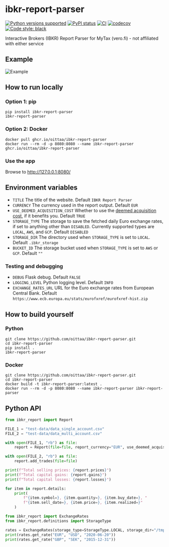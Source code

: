 # ibkr-report-parser

[![Python versions supported](https://img.shields.io/pypi/pyversions/ibkr-report-parser.svg?logo=python)](https://pypi.org/project/ibkr-report-parser/)
[![PyPI status](https://badge.fury.io/py/ibkr-report-parser.svg)](https://pypi.org/project/ibkr-report-parser/)
[![CI](https://github.com/oittaa/ibkr-report-parser/actions/workflows/main.yml/badge.svg)](https://github.com/oittaa/ibkr-report-parser/actions/workflows/main.yml)
[![codecov](https://codecov.io/gh/oittaa/ibkr-report-parser/branch/main/graph/badge.svg?token=BV211C3GE5)](https://codecov.io/gh/oittaa/ibkr-report-parser)
[![Code style: black](https://img.shields.io/badge/code%20style-black-000000.svg)](https://github.com/psf/black)

Interactive Brokers (IBKR) Report Parser for MyTax (vero.fi) - not affiliated with either service

## Example

![Example](https://user-images.githubusercontent.com/8972248/141529794-55226165-f844-405f-a251-a91b07701efa.png)

## How to run locally

### Option 1: pip
```shell
pip install ibkr-report-parser
ibkr-report-parser
```

### Option 2: Docker
````shell
docker pull ghcr.io/oittaa/ibkr-report-parser
docker run --rm -d -p 8080:8080 --name ibkr-report-parser ghcr.io/oittaa/ibkr-report-parser
````

### Use the app

Browse to http://127.0.0.1:8080/

## Environment variables

* `TITLE` The title of the website. Default `IBKR Report Parser`
* `CURRENCY` The currency used in the report output. Default `EUR`
* `USE_DEEMED_ACQUISITION_COST` Whether to use the [deemed acquisition cost][selling shares], if it benefits you. Default `TRUE`
* `STORAGE_TYPE` The storage to save the fetched daily Euro exchange rates, if set to anything other than `DISABLED`. Currently supported types are `LOCAL`, `AWS`, and `GCP`. Default `DISABLED`
* `STORAGE_DIR` The directory used when `STORAGE_TYPE` is set to `LOCAL`. Default `.ibkr_storage`
* `BUCKET_ID` The storage bucket used when `STORAGE_TYPE` is set to `AWS` or `GCP`. Default `""`

### Testing and debugging
* `DEBUG` Flask debug. Default `FALSE`
* `LOGGING_LEVEL` Python logging level. Default `INFO`
* `EXCHANGE_RATES_URL` URL for the Euro exchange rates from European Central Bank. Default `https://www.ecb.europa.eu/stats/eurofxref/eurofxref-hist.zip`

## How to build yourself

### Python
```shell
git clone https://github.com/oittaa/ibkr-report-parser.git
cd ibkr-report-parser
pip install .
ibkr-report-parser
```

### Docker
```shell
git clone https://github.com/oittaa/ibkr-report-parser.git
cd ibkr-report-parser
docker build -t ibkr-report-parser:latest .
docker run --rm -d -p 8080:8080 --name ibkr-report-parser ibkr-report-parser
```

## Python API

```python
from ibkr_report import Report

FILE_1 = "test-data/data_single_account.csv"
FILE_2 = "test-data/data_multi_account.csv"

with open(FILE_1, "rb") as file:
    report = Report(file=file, report_currency="EUR", use_deemed_acquisition_cost=True)

with open(FILE_2, "rb") as file:
    report.add_trades(file=file)

print(f"Total selling prices: {report.prices}")
print(f"Total capital gains: {report.gains}")
print(f"Total capital losses: {report.losses}")

for item in report.details:
    print(
        f"{item.symbol=}, {item.quantity=}, {item.buy_date=}, "
        f"{item.sell_date=}, {item.price=}, {item.realized=}"
    )

```

```python
from ibkr_report import ExchangeRates
from ibkr_report.definitions import StorageType

rates = ExchangeRates(storage_type=StorageType.LOCAL, storage_dir="/tmp/my_storage")
print(rates.get_rate("EUR", "USD", "2020-06-20"))
print(rates.get_rate("GBP", "SEK", "2015-12-31"))
```

[selling shares]: https://www.vero.fi/en/individuals/property/investments/selling-shares/

